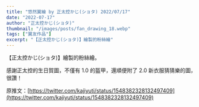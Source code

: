 ```yaml
---
title: "悠然翼繪 by 正太控かじ(ショタ) 2022/07/17"
date: "2022-07-17"
author: "正太控かじ(ショタ)"
thumbnail: "/images/posts/fan_drawing_18.webp"
tags: ["翼友作品"]
excerpt: "【正太控かじ(ショタ)】繪製的粉絲繪"
---
```

【正太控かじ(ショタ)】繪製的粉絲繪。

感謝正太控的生日賀圖，不僅有 1.0 的盔甲，還順便附了 2.0 新衣服猜猜樂的圖，很讚！

原推文：[https://twitter.com/kajiyuti/status/1548382328132497409](https://twitter.com/kajiyuti/status/1548382328132497409)